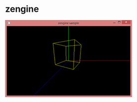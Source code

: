 # zengine


![image{100x100}](https://github.com/zouxiaohang/zengine/blob/master/zengine/screenshots/cube.png)
